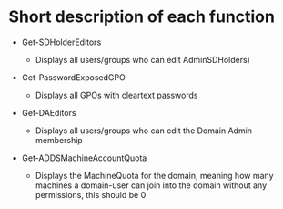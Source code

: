 # Short description of each function

- Get-SDHolderEditors
    - Displays all users/groups who can edit AdminSDHolders)


- Get-PasswordExposedGPO 
    - Displays all GPOs with cleartext passwords

- Get-DAEditors
    - Displays all users/groups who can edit the Domain Admin membership

- Get-ADDSMachineAccountQuota
    - Displays the MachineQuota for the domain, meaning how many machines a domain-user can join into the domain without any permissions, this should be 0